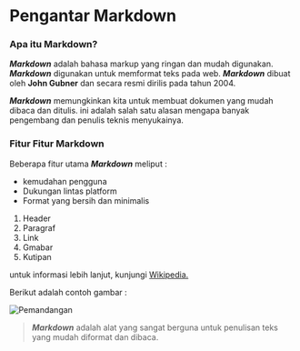 # Pengantar Markdown
### Apa itu Markdown?

**_Markdown_** adalah bahasa markup yang ringan dan mudah digunakan. **_Markdown_** digunakan untuk memformat teks pada web. **_Markdown_** dibuat oleh **John Gubner** dan secara resmi dirilis pada tahun 2004.

**_Markdown_** memungkinkan kita untuk membuat dokumen yang mudah dibaca dan ditulis. ini adalah salah satu alasan mengapa banyak pengembang dan penulis teknis menyukainya.

### Fitur Fitur Markdown
Beberapa fitur utama **_Markdown_** meliput : 

* kemudahan pengguna
* Dukungan lintas platform
* Format yang bersih dan minimalis

1. Header
2. Paragraf
3. Link
4. Gmabar
6. Kutipan 

untuk informasi lebih lanjut, kunjungi [Wikipedia.](https://id.wikipedia.org/wiki/Markdown)

Berikut adalah contoh gambar :

![Pemandangan](https://cdns.klimg.com/merdeka.com/i/w/news/2021/10/21/1366484/540x270/10-pemandangan-keren-di-indonesia-wajib-dikunjungi-langsung.jpg)

>**_Markdown_** adalah alat yang sangat berguna untuk penulisan teks yang mudah diformat dan dibaca.
